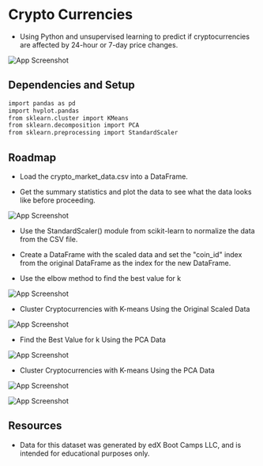 
#  Crypto Currencies

- Using Python and unsupervised learning to predict if cryptocurrencies are affected by 24-hour or 7-day price changes.

![App Screenshot](https://raw.githubusercontent.com/gnimeth/Cryptoclustering/main/Outputs/closeup-golden-usd-coins-dropping-dark-background-dollar-is-main-currency-exchange-payment-world-by-3d-render.jpg)
## Dependencies and Setup

```bash
import pandas as pd
import hvplot.pandas
from sklearn.cluster import KMeans
from sklearn.decomposition import PCA
from sklearn.preprocessing import StandardScaler
```


## Roadmap
- Load the crypto_market_data.csv into a DataFrame.

- Get the summary statistics and plot the data to see what the data looks like before proceeding.

![App Screenshot](https://raw.githubusercontent.com/gnimeth/Cryptoclustering/main/Outputs/bokeh_plot.png)

- Use the StandardScaler() module from scikit-learn to normalize the data from the CSV file.

- Create a DataFrame with the scaled data and set the "coin_id" index from the original DataFrame as the index for the new DataFrame.

- Use the elbow method to find the best value for k

![App Screenshot](https://raw.githubusercontent.com/gnimeth/Cryptoclustering/main/Outputs/bokeh_plot%20(1).png)

- Cluster Cryptocurrencies with K-means Using the Original Scaled Data

![App Screenshot](https://raw.githubusercontent.com/gnimeth/Cryptoclustering/main/Outputs/bokeh_plot%20(2).png)

- Find the Best Value for k Using the PCA Data

![App Screenshot](https://raw.githubusercontent.com/gnimeth/Cryptoclustering/main/Outputs/bokeh_plot%20(3).png)

- Cluster Cryptocurrencies with K-means Using the PCA Data

![App Screenshot](https://raw.githubusercontent.com/gnimeth/Cryptoclustering/main/Outputs/bokeh_plot%20(4).png)


![App Screenshot](https://raw.githubusercontent.com/gnimeth/Cryptoclustering/main/Outputs/bokeh_plot%20(5).png)




## Resources
- Data for this dataset was generated by edX Boot Camps LLC, and is intended for educational purposes only.

